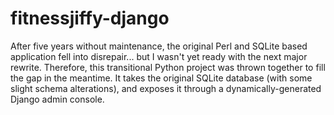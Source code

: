 fitnessjiffy-django
===================
After five years without maintenance, the original Perl and SQLite based application fell into disrepair... but I 
wasn't yet ready with the next major rewrite. Therefore, this transitional Python project was thrown together to 
fill the gap in the meantime. It takes the original SQLite database (with some slight schema alterations), and 
exposes it through a dynamically-generated Django admin console.
